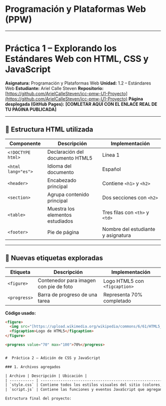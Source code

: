 # Programación y Plataformas Web (PPW)

---

# Práctica 1 – Explorando los Estándares Web con HTML, CSS y JavaScript

**Asignatura:** Programación y Plataformas Web
**Unidad:** 1.2 – Estándares Web
**Estudiante:** Ariel Calle Steven
**Repositorio:** [https://github.com/ArielCalleSteven/icc-pmw-U1-Proyecto](https://github.com/ArielCalleSteven/icc-pmw-U1-Proyecto)
**Página desplegada (GitHub Pages):** **[COMLETAR AQUÍ CON EL ENLACE REAL DE TU PÁGINA PUBLICADA]**

---

## 🧱 Estructura HTML utilizada

| Componente | Descripción | Implementación |
|-------------|--------------|----------------|
| `<!DOCTYPE html>` | Declaración del documento HTML5 | Línea 1 |
| `<html lang="es">` | Idioma del documento | Español |
| `<header>` | Encabezado principal | Contiene `<h1>` y `<h2>` |
| `<section>` | Agrupa contenido principal | Dos secciones con `<h2>` |
| `<table>` | Muestra los elementos estudiados | Tres filas con `<th>` y `<td>` |
| `<footer>` | Pie de página | Nombre del estudiante y asignatura |

---

## 🧩 Nuevas etiquetas exploradas

| Etiqueta | Descripción | Implementación |
|-----------|--------------|----------------|
| `<figure>` | Contenedor para imagen con pie de foto | Logo HTML5 con `<figcaption>` |
| `<progress>` | Barra de progreso de una tarea | Representa 70% completado |

**Código usado:**
```html
<figure>
  <img src="[https://upload.wikimedia.org/wikipedia/commons/6/61/HTML5_logo_and_wordmark.svg](https://upload.wikimedia.org/wikipedia/commons/6/61/HTML5_logo_and_wordmark.svg)" alt="Logo HTML5" width="100">
  <figcaption>Logo de HTML5</figcaption>
</figure>

<progress value="70" max="100">70%</progress>


#  Práctica 2 – Adición de CSS y JavaScript

### 1. Archivos agregados

| Archivo | Descripción | Ubicación |
| ----------- | --------------------------------------------------------------------------------------------------- | ------------------------- |
| `style.css` | Contiene todos los estilos visuales del sitio (colores, tipografía, márgenes, botones, tabla, etc.) | Carpeta raíz del proyecto |
| `script.js` | Contiene las funciones y eventos JavaScript que agregan comportamiento dinámico | Carpeta raíz del proyecto |

Estructura final del proyecto: